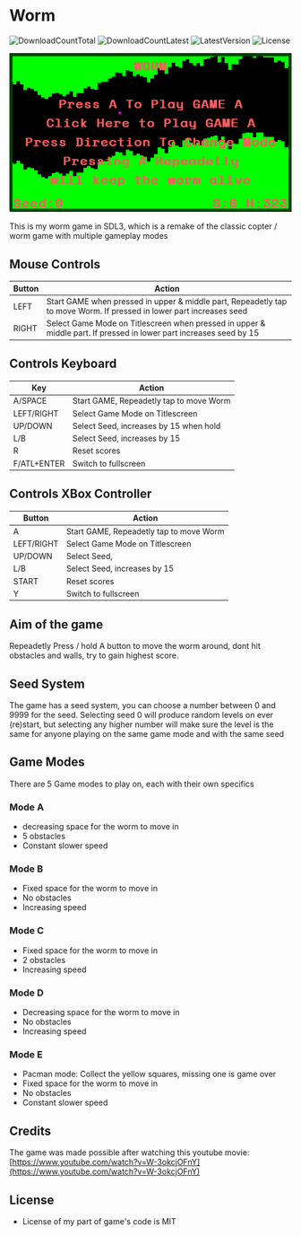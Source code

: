 # Worm
![DownloadCountTotal](https://img.shields.io/github/downloads/joyrider3774/worm/total?label=total%20downloads&style=plastic) ![DownloadCountLatest](https://img.shields.io/github/downloads/joyrider3774/worm/latest/total?style=plastic) ![LatestVersion](https://img.shields.io/github/v/tag/joyrider3774/worm?label=Latest%20version&style=plastic) ![License](https://img.shields.io/github/license/joyrider3774/worm?style=plastic)

![screenshot 1](screenshots/screenshot1.png)

This is my worm game in SDL3, which is a remake of the classic copter / worm game with multiple gameplay modes

## Mouse Controls

| Button     | Action                                                              |
|------------|---------------------------------------------------------------------|
| LEFT       | Start GAME when pressed in upper & middle part, Repeadetly tap to move Worm. If pressed in lower part increases seed |
| RIGHT      | Select Game Mode on Titlescreen when pressed in upper & middle part. If pressed in lower part increases seed by 15 |

## Controls Keyboard

| Key         | Action                                        |
|-------------|-----------------------------------------------|
| A/SPACE     | Start GAME, Repeadetly tap to move Worm       |
| LEFT/RIGHT  | Select Game Mode on Titlescreen               |
| UP/DOWN     | Select Seed, increases by 15 when hold        |
| L/B         | Select Seed, increases by 15                  |        
| R           | Reset scores                                  |
| F/ATL+ENTER | Switch to fullscreen                          |

## Controls XBox Controller

| Button     | Action                                        |
|------------|-----------------------------------------------|
| A          | Start GAME, Repeadetly tap to move Worm       |
| LEFT/RIGHT | Select Game Mode on Titlescreen               |
| UP/DOWN    | Select Seed,                                  |
| L/B        | Select Seed, increases by 15                  |        
| START      | Reset scores                                  |
| Y          | Switch to fullscreen                                   |

## Aim of the game
Repeadetly Press / hold A button to move the worm around, dont hit obstacles and walls, try to gain highest score.

## Seed System
The game has a seed system, you can choose a number between 0 and 9999 for the seed.
Selecting seed 0 will produce random levels on ever (re)start, but selecting any higher number will make sure the level is the same for anyone playing on the same game mode and with the same seed

## Game Modes
There are 5 Game modes to play on, each with their own specifics

### Mode A
- decreasing space for the worm to move in
- 5 obstacles
- Constant slower speed

### Mode B
- Fixed space for the worm to move in
- No obstacles
- Increasing speed

### Mode C
- Fixed space for the worm to move in
- 2 obstacles
- Increasing speed 

### Mode D
- Decreasing space for the worm to move in
- No obstacles
- Increasing speed

### Mode E
- Pacman mode: Collect the yellow squares, missing one is game over
- Fixed space for the worm to move in
- No obstacles
- Constant slower speed

## Credits
The game was made possible after watching this youtube movie: [https://www.youtube.com/watch?v=W-3okcjOFnY](https://www.youtube.com/watch?v=W-3okcjOFnY)

## License
* License of my part of game's code is MIT
